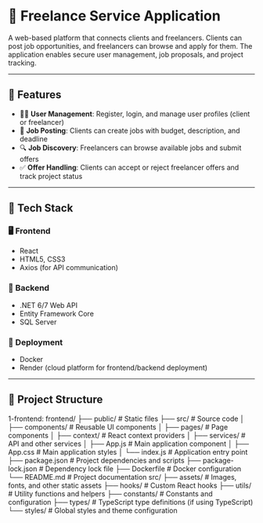 # 💼 Freelance Service Application

A web-based platform that connects clients and freelancers. Clients can post job opportunities, and freelancers can browse and apply for them. The application enables secure user management, job proposals, and project tracking.

---

## 🚀 Features

- 🧑‍💼 **User Management**: Register, login, and manage user profiles (client or freelancer)
- 📢 **Job Posting**: Clients can create jobs with budget, description, and deadline
- 🔍 **Job Discovery**: Freelancers can browse available jobs and submit offers
- ✅ **Offer Handling**: Clients can accept or reject freelancer offers and track project status

---

## 🧰 Tech Stack

### 🖥️ Frontend
- React
- HTML5, CSS3
- Axios (for API communication)

### 🧪 Backend
- .NET 6/7 Web API
- Entity Framework Core
- SQL Server

### 🐳 Deployment
- Docker
- Render (cloud platform for frontend/backend deployment)

---

## 📁 Project Structure
1-frontend:
frontend/
├── public/                 # Static files
├── src/                    # Source code
│   ├── components/         # Reusable UI components
│   ├── pages/             # Page components
│   ├── context/           # React context providers
│   ├── services/          # API and other services
│   ├── App.js            # Main application component
│   ├── App.css           # Main application styles
│   └── index.js          # Application entry point
├── package.json           # Project dependencies and scripts
├── package-lock.json      # Dependency lock file
├── Dockerfile            # Docker configuration
└── README.md             # Project documentation
src/
├── assets/               # Images, fonts, and other static assets
├── hooks/               # Custom React hooks
├── utils/               # Utility functions and helpers
├── constants/           # Constants and configuration
├── types/               # TypeScript type definitions (if using TypeScript)
└── styles/              # Global styles and theme configuration
